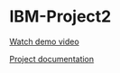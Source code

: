 # IBM-Project2
[Watch demo video](https://drive.google.com/file/d/1pOBbB92T1syjO9p4hHT2olIcC53ikCAz/view?usp=drivesdk)










[Project documentation](https://drive.google.com/file/d/18fravW5_KYYL93fH6IwD3SiOPPw1ZSB0/view?usp=drivesdk)









